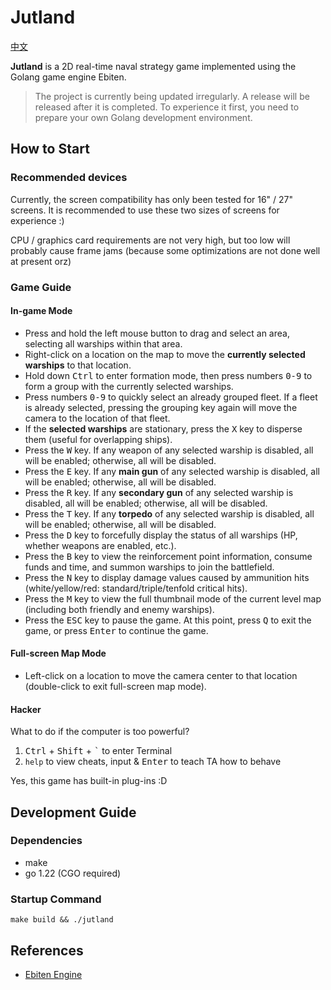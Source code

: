 # Jutland

[中文](./README.md)

**Jutland** is a 2D real-time naval strategy game implemented using the Golang game engine Ebiten.

> The project is currently being updated irregularly. A release will be released after it is completed. To experience it first, you need to prepare your own Golang development environment.

## How to Start

### Recommended devices

Currently, the screen compatibility has only been tested for 16" / 27" screens. It is recommended to use these two sizes of screens for experience :)

CPU / graphics card requirements are not very high, but too low will probably cause frame jams (because some optimizations are not done well at present orz)

### Game Guide

#### In-game Mode

- Press and hold the left mouse button to drag and select an area, selecting all warships within that area.
- Right-click on a location on the map to move the **currently selected warships** to that location.
- Hold down <kbd>Ctrl</kbd> to enter formation mode, then press numbers <kbd>0-9</kbd> to form a group with the currently selected warships.
- Press numbers <kbd>0-9</kbd> to quickly select an already grouped fleet. If a fleet is already selected, pressing the grouping key again will move the camera to the location of that fleet.
- If the **selected warships** are stationary, press the <kbd>X</kbd> key to disperse them (useful for overlapping ships).
- Press the <kbd>W</kbd> key. If any weapon of any selected warship is disabled, all will be enabled; otherwise, all will be disabled.
- Press the <kbd>E</kbd> key. If any **main gun** of any selected warship is disabled, all will be enabled; otherwise, all will be disabled.
- Press the <kbd>R</kbd> key. If any **secondary gun** of any selected warship is disabled, all will be enabled; otherwise, all will be disabled.
- Press the <kbd>T</kbd> key. If any **torpedo** of any selected warship is disabled, all will be enabled; otherwise, all will be disabled.
- Press the <kbd>D</kbd> key to forcefully display the status of all warships (HP, whether weapons are enabled, etc.).
- Press the <kbd>B</kbd> key to view the reinforcement point information, consume funds and time, and summon warships to join the battlefield.
- Press the <kbd>N</kbd> key to display damage values caused by ammunition hits (white/yellow/red: standard/triple/tenfold critical hits).
- Press the <kbd>M</kbd> key to view the full thumbnail mode of the current level map (including both friendly and enemy warships).
- Press the <kbd>ESC</kbd> key to pause the game. At this point, press <kbd>Q</kbd> to exit the game, or press <kbd>Enter</kbd> to continue the game.

#### Full-screen Map Mode

- Left-click on a location to move the camera center to that location (double-click to exit full-screen map mode).

#### Hacker

What to do if the computer is too powerful?

1. <kbd>Ctrl</kbd> + <kbd>Shift</kbd> + <kbd>\`</kbd> to enter Terminal
2. `help` to view cheats, input & <kbd>Enter</kbd> to teach TA how to behave

Yes, this game has built-in plug-ins :D

## Development Guide

### Dependencies

- make
- go 1.22 (CGO required)

### Startup Command

```shell
make build && ./jutland
```

## References

- [Ebiten Engine](https://ebitengine.org/)
